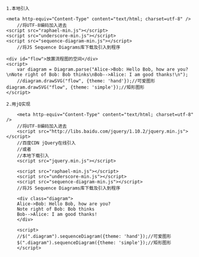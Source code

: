 `1.本地引入`

	<meta http-equiv="Content-Type" content="text/html; charset=utf-8" />
		//将UTF-8编码加入进去
	<script src="raphael-min.js"></script>
	<script src="underscore-min.js"></script>
	<script src="sequence-diagram-min.js"></script>
		//将JS Sequence Diagrams库下载及引入到程序
		
	<div id="flow">放置流程图的空间</div>
	<script>
		var diagram = Diagram.parse("Alice->Bob: Hello Bob, how are you?\nNote right of Bob: Bob thinks\nBob-->Alice: I am good thanks!\n");
		//diagram.drawSVG("flow", {theme: 'hand'});//可爱图形
	diagram.drawSVG("flow", {theme: 'simple'});//矩形图形
	</script>

`2.用jQ实现`

		<meta http-equiv="Content-Type" content="text/html; charset=utf-8" />
		//将UTF-8编码加入进去
		<script src="http://libs.baidu.com/jquery/1.10.2/jquery.min.js"></script>
		//百度CDN jQuery在线引入
		//或者
		//本地下载引入
		<script src="jquery.min.js"></script>

		<script src="raphael-min.js"></script>
		<script src="underscore-min.js"></script>
		<script src="sequence-diagram-min.js"></script>
		//将JS Sequence Diagrams库下载及引入到程序
		
		<div class="diagram">
		Alice->Bob: Hello Bob, how are you?
		Note right of Bob: Bob thinks
		Bob-->Alice: I am good thanks!
		</div>
		
		<script>
		//$(".diagram").sequenceDiagram({theme: 'hand'});//可爱图形
		$(".diagram").sequenceDiagram({theme: 'simple'});//矩形图形
		</script>